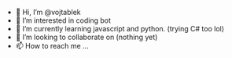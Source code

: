 - 👋 Hi, I’m @vojtablek
- 👀 I’m interested in coding bot
- 🌱 I’m currently learning javascript and python. (trying C# too lol)
- 💞️ I’m looking to collaborate on (nothing yet)
- 📫 How to reach me ...

<!---
vojtablek/vojtablek is a ✨ special ✨ repository because its `README.md` (this file) appears on your GitHub profile.
You can click the Preview link to take a look at your changes.
--->
